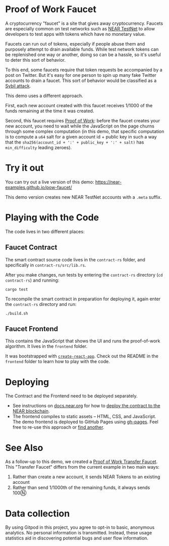 Proof of Work Faucet
====================

<!-- MAGIC COMMENT: DO NOT DELETE! Everything above this line is hidden on NEAR Examples page -->

A cryptocurrency "faucet" is a site that gives away cryptocurrency. Faucets are especially common on test networks such as [NEAR TestNet](https://docs.nearprotocol.com/docs/roles/developer/connecting) to allow developers to test apps with tokens which have no monetary value.

Faucets can run out of tokens, especially if people abuse them and purposely attempt to drain available funds. While test network tokens can be replenished one way or another, doing so can be a hassle, so it's useful to deter this sort of behavior.

To this end, some faucets require that token requests be accompanied by a post on Twitter. But it's easy for one person to spin up many fake Twitter accounts to drain a faucet. This sort of behavior would be classified as a [Sybil attack](https://bitcoin.stackexchange.com/questions/50922/whats-a-sybil-attack).

This demo uses a different approach.

First, each new account created with this faucet receives 1/1000 of the funds remaining at the time it was created.

Second, this faucet requires [Proof of Work](https://www.khanacademy.org/economics-finance-domain/core-finance/money-and-banking/bitcoin/v/bitcoin-proof-of-work): before the faucet creates your new account, you need to wait while the JavaScript on the page churns through some complex computation (in this demo, that specific computation is to compute a `u64` salt for a given account id + public key in such a way that the `sha256(account_id + ':' + public_key + ':' + salt)` has `min_difficulty` leading zeroes).


Try it out
==========

You can try out a live version of this demo: https://near-examples.github.io/pow-faucet/

This demo version creates new NEAR TestNet accounts with a `.meta` suffix.


Playing with the Code
=====================

The code lives in two different places:


Faucet Contract
---------------

The smart contract source code lives in the `contract-rs` folder, and specifically in `contract-rs/src/lib.rs`.

After you make changes, run tests by entering the `contract-rs` directory (`cd contract-rs`) and running:

    cargo test

To recompile the smart contract in preparation for deploying it, again enter the `contract-rs` directory and run:

    ./build.sh


Faucet Frontend
---------------

This contains the JavaScript that shows the UI and runs the proof-of-work algorithm. It lives in the `frontend` folder.

It was bootstrapped with [`create-react-app`](https://create-react-app.dev). Check out the README in the `frontend` folder to learn how to play with the code.


Deploying
=========

The Contract and the Frontend need to be deployed separately.

* See instructions on [docs.near.org](https://docs.near.org) for how to [deploy the contract to the NEAR blockchain](https://docs.nearprotocol.com/docs/tutorials/intro-to-rust#finally-test-compile-and-deploy-).
* The frontend compiles to static assets – HTML, CSS, and JavaScript. The demo frontend is deployed to GitHub Pages using [gh-pages](https://www.npmjs.com/package/gh-pages). Feel free to re-use this approach or [find another](https://www.slant.co/topics/2256/~best-static-website-hosting-provider).


See Also
========

As a follow-up to this demo, we created a [Proof of Work Transfer Faucet](https://github.com/near-examples/token-printer). This "Transfer Faucet" differs from the current example in two main ways:

1. Rather than create a new account, it sends NEAR Tokens to an existing account
2. Rather than send 1/1000th of the remaining funds, it always sends 100Ⓝ


Data collection
===============

By using Gitpod in this project, you agree to opt-in to basic, anonymous analytics. No personal information is transmitted. Instead, these usage statistics aid in discovering potential bugs and user flow information.
